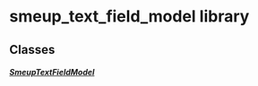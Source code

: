 


# smeup_text_field_model library











## Classes

##### [SmeupTextFieldModel](../smeup_models_widgets_smeup_text_field_model/SmeupTextFieldModel-class.md)



 















